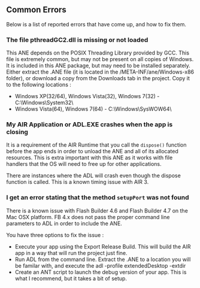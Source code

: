 ## Common Errors ##
Below is a list of reported errors that have come up, and how to fix them.

### The file pthreadGC2.dll is missing or not loaded ###
This ANE depends on the POSIX Threading Library provided by GCC.  This file is extremely common, but may not be present on all copies of Windows.  It is included in this ANE package, but may need to be installed separately.  Either extract the .ANE file (it is located in the /META-INF/ane/Windows-x86 folder), or download a copy from the Downloads tab in the project.  Copy it to the following locations :

  * Windows XP(32/64), Windows Vista(32), Windows 7(32) - C:\Windows\System32\
  * Windows Vista(64), Windows 7(64) - C:\Windows\SysWOW64\

### My AIR Application or ADL.EXE crashes when the app is closing ###
It is a requirement of the AIR Runtime that you call the `dispose()` function before the app ends in order to unload the ANE and all of its allocated resources.  This is extra important with this ANE as it works with file handlers that the OS will need to free up for other applications.

There are instances where the ADL will crash even though the dispose function is called.  This is a known timing issue with AIR 3.

### I get an error stating that the method `setupPort` was not found ###
There is a known issue with Flash Builder 4.6 and Flash Builder 4.7 on the Mac OSX platform.  FB 4.x does not pass the proper command line parameters to ADL in order to include the ANE.

You have three options to fix the issue :
  * Execute your app using the Export Release Build.  This will build the AIR app in a way that will run the project just fine.
  * Run ADL from the command line.  Extract the .ANE to a location you will be familar with, and execute the adl -profile extendedDesktop -extdir <path to extracted ANE> <path to your app descriptor xml>
  * Create an ANT script to launch the debug version of your app. This is what I recommend, but it takes a bit of setup.